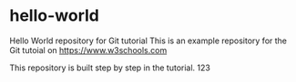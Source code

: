 # hello-world
Hello World repository for Git tutorial
This is an example repository for the Git tutoial on https://www.w3schools.com

This repository is built step by step in the tutorial.
123
